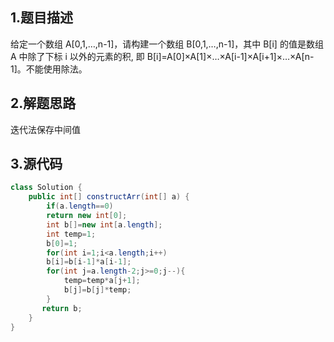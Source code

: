 ## 1.题目描述
给定一个数组 A[0,1,…,n-1]，请构建一个数组 B[0,1,…,n-1]，其中 B[i] 的值是数组 A 中除了下标 i 以外的元素的积, 即 B[i]=A[0]×A[1]×…×A[i-1]×A[i+1]×…×A[n-1]。不能使用除法。

## 2.解题思路
迭代法保存中间值

## 3.源代码
```java
class Solution {
    public int[] constructArr(int[] a) {
        if(a.length==0)
        return new int[0];
        int b[]=new int[a.length];
        int temp=1;
        b[0]=1;
        for(int i=1;i<a.length;i++)
        b[i]=b[i-1]*a[i-1];
        for(int j=a.length-2;j>=0;j--){
            temp=temp*a[j+1];
            b[j]=b[j]*temp;
        }
       return b; 
    }
}
```
